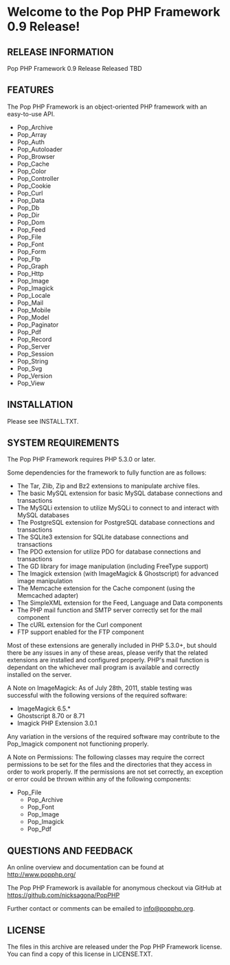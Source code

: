 Welcome to the Pop PHP Framework 0.9 Release!
=============================================

RELEASE INFORMATION
-------------------
Pop PHP Framework 0.9 Release
Released TBD


FEATURES
--------

The Pop PHP Framework is an object-oriented PHP framework with an easy-to-use API.

* Pop_Archive
* Pop_Array
* Pop_Auth
* Pop_Autoloader
* Pop_Browser
* Pop_Cache
* Pop_Color
* Pop_Controller
* Pop_Cookie
* Pop_Curl
* Pop_Data
* Pop_Db
* Pop_Dir
* Pop_Dom
* Pop_Feed
* Pop_File
* Pop_Font
* Pop_Form
* Pop_Ftp
* Pop_Graph
* Pop_Http
* Pop_Image
* Pop_Imagick
* Pop_Locale
* Pop_Mail
* Pop_Mobile
* Pop_Model
* Pop_Paginator
* Pop_Pdf
* Pop_Record
* Pop_Server
* Pop_Session
* Pop_String
* Pop_Svg
* Pop_Version
* Pop_View


INSTALLATION
------------

Please see INSTALL.TXT.


SYSTEM REQUIREMENTS
-------------------

The Pop PHP Framework requires PHP 5.3.0 or later.

Some dependencies for the framework to fully function are as follows:

* The Tar, Zlib, Zip and Bz2 extensions to manipulate archive files.
* The basic MySQL extension for basic MySQL database connections and transactions
* The MySQLi extension to utilize MySQLi to connect to and interact with MySQL databases
* The PostgreSQL extension for PostgreSQL database connections and transactions
* The SQLite3 extension for SQLite database connections and transactions
* The PDO extension for utilize PDO for database connections and transactions
* The GD library for image manipulation (including FreeType support)
* The Imagick extension (with ImageMagick & Ghostscript) for advanced image manipulation
* The Memcache extension for the Cache component (using the Memcached adapter)
* The SimpleXML extension for the Feed, Language and Data components
* The PHP mail function and SMTP server correctly set for the mail component
* The cURL extension for the Curl component
* FTP support enabled for the FTP component

Most of these extensions are generally included in PHP 5.3.0+, but should there be
any issues in any of these areas, please verify that the related extensions are
installed and configured properly. PHP's mail function is dependant on the whichever
mail program is available and correctly installed on the server.

A Note on ImageMagick: As of July 28th, 2011, stable testing was successful with the
following versions of the required software:

* ImageMagick 6.5.*
* Ghostscript 8.70 or 8.71
* Imagick PHP Extension 3.0.1

Any variation in the versions of the required software may contribute to the
Pop_Imagick component not functioning properly.

A Note on Permissions: The following classes may require the correct permissions
to be set for the files and the directories that they access in order to work
properly. If the permissions are not set correctly, an exception or error could
be thrown within any of the following components:

* Pop_File
  - Pop_Archive
  - Pop_Font
  - Pop_Image
  - Pop_Imagick
  - Pop_Pdf


QUESTIONS AND FEEDBACK
----------------------

An online overview and documentation can be found at
http://www.popphp.org/

The Pop PHP Framework is available for anonymous checkout via
GitHub at https://github.com/nicksagona/PopPHP

Further contact or comments can be emailed to info@popphp.org.


LICENSE
-------

The files in this archive are released under the Pop PHP Framework license.
You can find a copy of this license in LICENSE.TXT.
